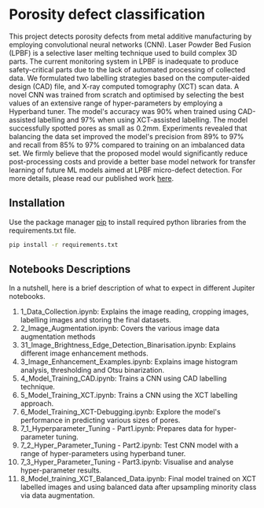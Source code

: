 # Porosity defect classification

This project detects porosity defects from metal additive manufacturing by employing convolutional neural networks (CNN). Laser Powder Bed Fusion (LPBF) is a selective laser melting technique used to build complex 3D parts. The current monitoring system in LPBF is inadequate to produce safety-critical parts due to the lack of automated processing of collected data. 
We formulated two labelling strategies based on the computer-aided design (CAD) file, and X-ray computed tomography (XCT) scan data.
A novel CNN was trained from scratch and optimised by selecting the best values of an extensive range of hyper-parameters by employing a Hyperband tuner. The model's accuracy was 90\% when trained using CAD-assisted labelling and 97\% when using XCT-assisted labelling. The model successfully spotted pores as small as 0.2mm. Experiments revealed that balancing the data set improved the model's precision from 89\% to 97\% and recall from 85\% to 97\% compared to training on an imbalanced data set. We firmly believe that the proposed model would significantly reduce post-processing costs and provide a better base model network for transfer learning of future ML models aimed at LPBF micro-defect detection. For more details, please read our published work [here](https://link.springer.com/article/10.1007/s00170-022-08995-7).

## Installation

Use the package manager [pip](https://pip.pypa.io/en/stable/) to install required python libraries from the requirements.txt file.

```bash
pip install -r requirements.txt
```



## Notebooks Descriptions
In a nutshell, here is a brief description of what to expect in different Jupiter notebooks.
1. 1_Data_Collection.ipynb: Explains the image reading, cropping images, labelling images and storing the final datasets.
2. 2_Image_Augmentation.ipynb: Covers the various image data augmentation methods
3. 31_Image_Brightness_Edge_Detection_Binarisation.ipynb: Explains different image enhancement methods.
4. 3_Image_Enhancement_Examples.ipynb: Explains image histogram analysis, thresholding and Otsu binarization.
5. 4_Model_Training_CAD.ipynb: Trains a CNN using CAD labelling technique.
6. 5_Model_Training_XCT.ipynb: Trains a CNN using the XCT labelling approach.
7. 6_Model_Training_XCT-Debugging.ipynb: Explore the model's performance in predicting various sizes of pores.
8. 7_1_Hyperparameter_Tuning - Part1.ipynb: Prepares data for hyper-parameter tuning.
9. 7_2_Hyper_Parameter_Tuning - Part2.ipynb: Test CNN model with a range of hyper-parameters using hyperband tuner.
10. 7_3_Hyper_Parameter_Tuning - Part3.ipynb: Visualise and analyse hyper-parameter results.
11. 8_Model_training_XCT_Balanced_Data.ipynb: Final model trained on XCT labelled images and using balanced data after upsampling minority class via data augmentation. 

